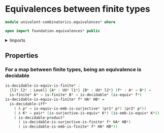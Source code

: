 # Equivalences between finite types

```agda
module univalent-combinatorics.equivalencesᵉ where

open import foundation.equivalencesᵉ public
```

<details><summary>Imports</summary>

```agda
open import foundation.decidable-typesᵉ
open import foundation.dependent-pair-typesᵉ
open import foundation.universe-levelsᵉ

open import univalent-combinatorics.embeddingsᵉ
open import univalent-combinatorics.finite-typesᵉ
open import univalent-combinatorics.surjective-mapsᵉ
```

</details>

## Properties

### For a map between finite types, being an equivalence is decidable

```agda
is-decidable-is-equiv-is-finiteᵉ :
  {l1ᵉ l2ᵉ : Level} {Aᵉ : UUᵉ l1ᵉ} {Bᵉ : UUᵉ l2ᵉ} (fᵉ : Aᵉ → Bᵉ) →
  is-finiteᵉ Aᵉ → is-finiteᵉ Bᵉ → is-decidableᵉ (is-equivᵉ fᵉ)
is-decidable-is-equiv-is-finiteᵉ fᵉ HAᵉ HBᵉ =
  is-decidable-iffᵉ
    ( λ pᵉ → is-equiv-is-emb-is-surjectiveᵉ (pr1ᵉ pᵉ) (pr2ᵉ pᵉ))
    ( λ Kᵉ → pairᵉ (is-surjective-is-equivᵉ Kᵉ) (is-emb-is-equivᵉ Kᵉ))
    ( is-decidable-productᵉ
      ( is-decidable-is-surjective-is-finiteᵉ fᵉ HAᵉ HBᵉ)
      ( is-decidable-is-emb-is-finiteᵉ fᵉ HAᵉ HBᵉ))
```